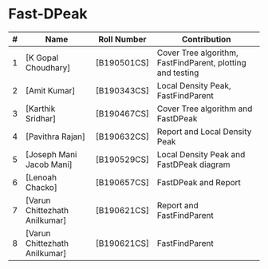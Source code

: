 # Fast-DPeak
| # | Name | Roll Number | Contribution |
|---| ----- | -------- | ---------- |
|1|[K Gopal Choudhary] | [B190501CS] |Cover Tree algorithm, FastFindParent, plotting and testing|
|2|[Amit Kumar] | [B190343CS] |Local Density Peak, FastFindParent|
|3|[Karthik Sridhar] | [B190467CS] |Cover Tree algorithm and FastDPeak|
|4|[Pavithra Rajan] | [B190632CS] |Report and Local Density Peak|
|5|[Joseph Mani Jacob Mani] | [B190529CS] |Local Density Peak and FastDPeak diagram|
|6|[Lenoah Chacko] | [B190657CS] |FastDPeak and Report|
|7|[Varun Chittezhath Anilkumar] | [B190621CS] |Report and FastFindParent|
|8|[Varun Chittezhath Anilkumar] | [B190621CS] |FastFindParent|